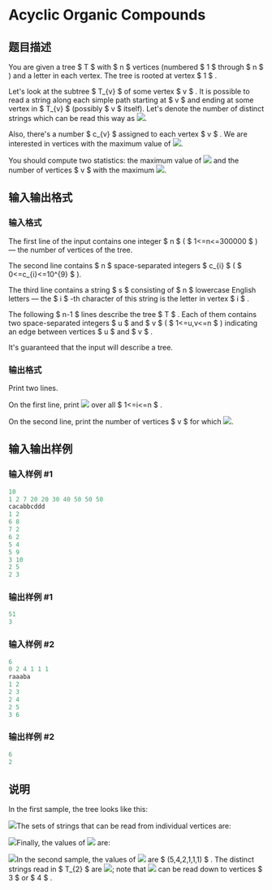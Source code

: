 # Acyclic Organic Compounds

## 题目描述

You are given a tree $ T $ with $ n $ vertices (numbered $ 1 $ through $ n $ ) and a letter in each vertex. The tree is rooted at vertex $ 1 $ .

Let's look at the subtree $ T_{v} $ of some vertex $ v $ . It is possible to read a string along each simple path starting at $ v $ and ending at some vertex in $ T_{v} $ (possibly $ v $ itself). Let's denote the number of distinct strings which can be read this way as ![](https://cdn.luogu.com.cn/upload/vjudge_pic/CF601D/a0c9096effba09473c4b51e3186b592318344485.png).

Also, there's a number $ c_{v} $ assigned to each vertex $ v $ . We are interested in vertices with the maximum value of ![](https://cdn.luogu.com.cn/upload/vjudge_pic/CF601D/c561564d7b2aed4877e755dc8d366f0ff87cf302.png).

You should compute two statistics: the maximum value of ![](https://cdn.luogu.com.cn/upload/vjudge_pic/CF601D/c561564d7b2aed4877e755dc8d366f0ff87cf302.png) and the number of vertices $ v $ with the maximum ![](https://cdn.luogu.com.cn/upload/vjudge_pic/CF601D/c561564d7b2aed4877e755dc8d366f0ff87cf302.png).

## 输入输出格式

### 输入格式

The first line of the input contains one integer $ n $ ( $ 1<=n<=300000 $ ) — the number of vertices of the tree.

The second line contains $ n $ space-separated integers $ c_{i} $ ( $ 0<=c_{i}<=10^{9} $ ).

The third line contains a string $ s $ consisting of $ n $ lowercase English letters — the $ i $ -th character of this string is the letter in vertex $ i $ .

The following $ n-1 $ lines describe the tree $ T $ . Each of them contains two space-separated integers $ u $ and $ v $ ( $ 1<=u,v<=n $ ) indicating an edge between vertices $ u $ and $ v $ .

It's guaranteed that the input will describe a tree.

### 输出格式

Print two lines.

On the first line, print ![](https://cdn.luogu.com.cn/upload/vjudge_pic/CF601D/ab594599a15dce04b620c4b306a1a124f3c93d49.png) over all $ 1<=i<=n $ .

On the second line, print the number of vertices $ v $ for which ![](https://cdn.luogu.com.cn/upload/vjudge_pic/CF601D/f0eef52a01ab9da1eb6f064715fdae90a5a11537.png).

## 输入输出样例

### 输入样例 #1

```cpp
10
1 2 7 20 20 30 40 50 50 50
cacabbcddd
1 2
6 8
7 2
6 2
5 4
5 9
3 10
2 5
2 3

```
### 输出样例 #1

```cpp
51
3

```
### 输入样例 #2

```cpp
6
0 2 4 1 1 1
raaaba
1 2
2 3
2 4
2 5
3 6

```
### 输出样例 #2

```cpp
6
2

```
## 说明

In the first sample, the tree looks like this:

![](https://cdn.luogu.com.cn/upload/vjudge_pic/CF601D/9244e4a8ade3af9b76853a18eae8ae654a6d5be1.png)The sets of strings that can be read from individual vertices are:

![](https://cdn.luogu.com.cn/upload/vjudge_pic/CF601D/b0a25806e20ff995abfb34a167834abd113ae6f1.png)Finally, the values of ![](https://cdn.luogu.com.cn/upload/vjudge_pic/CF601D/c561564d7b2aed4877e755dc8d366f0ff87cf302.png) are:

![](https://cdn.luogu.com.cn/upload/vjudge_pic/CF601D/6c3fc4aa4c72ec4c2646ac39d7110bd6544e120f.png)In the second sample, the values of ![](https://cdn.luogu.com.cn/upload/vjudge_pic/CF601D/4c35255ca2e85f9a2c304b6b5d98f8aa96f62b0c.png) are $ (5,4,2,1,1,1) $ . The distinct strings read in $ T_{2} $ are ![](https://cdn.luogu.com.cn/upload/vjudge_pic/CF601D/6427dc79a89c97e7e81a3e52fb54938acda3e0b8.png); note that ![](https://cdn.luogu.com.cn/upload/vjudge_pic/CF601D/ff39f896bb407bf8e8d94b0a5b47a67e60c595d8.png) can be read down to vertices $ 3 $ or $ 4 $ .

